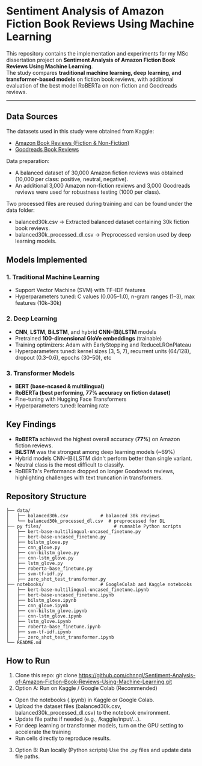 # Sentiment Analysis of Amazon Fiction Book Reviews Using Machine Learning

This repository contains the implementation and experiments for my MSc dissertation project on **Sentiment Analysis of Amazon Fiction Book Reviews Using Machine Learning**.  
The study compares **traditional machine learning, deep learning, and transformer-based models** on fiction book reviews, with additional evaluation of the best model RoBERTa on non-fiction and Goodreads reviews.

---

## Data Sources

The datasets used in this study were obtained from Kaggle:

- [Amazon Book Reviews (Fiction & Non-Fiction)](https://www.kaggle.com/datasets/mohamedbakhet/amazon-books-reviews/data)  
- [Goodreads Book Reviews](https://www.kaggle.com/datasets/dk123891/books-dataset-goodreadsmay-2024)


Data preparation:

- A balanced dataset of 30,000 Amazon fiction reviews was obtained (10,000 per class: positive, neutral, negative).
- An additional 3,000 Amazon non-fiction reviews and 3,000 Goodreads reviews were used for robustness testing (1000 per class).

Two processed files are reused during training and can be found under the data folder:
- balanced30k.csv → Extracted balanced dataset containing 30k fiction book reviews.
- balanced30k_processed_dl.csv → Preprocessed version used by deep learning models.

## Models Implemented

### 1. Traditional Machine Learning
- Support Vector Machine (SVM) with TF–IDF features
- Hyperparameters tuned: C values (0.005–1.0), n-gram ranges (1–3), max features (10k–30k)

### 2. Deep Learning
- **CNN**, **LSTM**, **BiLSTM**, and hybrid **CNN-(Bi)LSTM** models  
- Pretrained **100-dimensional GloVe embeddings** (trainable)  
- Training optimizers: Adam with EarlyStopping and ReduceLROnPlateau
- Hyperparameters tuned: kernel sizes (3, 5, 7), recurrent units (64/128), dropout (0.3–0.6), epochs (30–50), etc  

### 3. Transformer Models
- **BERT (base-ncased & multilingual)**  
- **RoBERTa (best performing, 77% accuracy on fiction dataset)**  
- Fine-tuning with Hugging Face Transformers
- Hyperparameters tuned: learning rate

 ## Key Findings
- **RoBERTa** achieved the highest overall accuracy (**77%**) on Amazon fiction reviews.  
- **BiLSTM** was the strongest among deep learning models (~69%)
- Hybrid models CNN-(Bi)LSTM didn't perform better than single variant.  
- Neutral class is the most difficult to classify.  
- RoBERTa's Performance dropped on longer Goodreads reviews, highlighting challenges with text truncation in transformers.  

## Repository Structure
```
├── data/                          
│   ├── balanced30k.csv            # balanced 30k reviews 
│   └── balanced30k_processed_dl.csv  # preprocessed for DL
├── py files/                           # runnable Python scripts
│   ├── bert-base-multilingual-uncased_finetune.py
│   ├── bert-base-uncased_finetune.py
│   ├── bilstm_glove.py
│   ├── cnn_glove.py
│   ├── cnn-bilstm_glove.py
│   ├── cnn-lstm_glove.py
│   ├── lstm_glove.py
│   ├── roberta-base_finetune.py
│   ├── svm-tf-idf.py
│   ├── zero_shot_test_transformer.py
├── notebooks/                     # GoogleColab and Kaggle notebooks
│   ├── bert-base-multilingual-uncased_finetune.ipynb
│   ├── bert-base-uncased_finetune.ipynb
│   ├── bilstm_glove.ipynb
│   ├── cnn_glove.ipynb
│   ├── cnn-bilstm_glove.ipynb
│   ├── cnn-lstm_glove.ipynb
│   ├── lstm_glove.ipynb
│   ├── roberta-base_finetune.ipynb
│   ├── svm-tf-idf.ipynb
│   ├── zero_shot_test_transformer.ipynb
└── README.md
```

## How to Run
1. Clone this repo:
   git clone https://github.com/chnngl/Sentiment-Analysis-of-Amazon-Fiction-Book-Reviews-Using-Machine-Learning.git
2. Option A: Run on Kaggle / Google Colab (Recommended)
- Open the notebooks (.ipynb) in Kaggle or Google Colab.
- Upload the dataset files (balanced30k.csv, balanced30k_processed_dl.csv) to the notebook environment.
- Update file paths if needed (e.g., /kaggle/input/...).
- For deep learning or transformer models, turn on the GPU setting to accelerate the training
- Run cells directly to reproduce results.
3. Option B: Run locally (Python scripts)
   Use the .py files and update data file paths.
